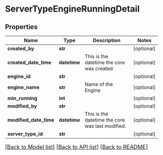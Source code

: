 # ServerTypeEngineRunningDetail

## Properties
Name | Type | Description | Notes
------------ | ------------- | ------------- | -------------
**created_by** | **str** |  | [optional] 
**created_date_time** | **datetime** | This is the datetime the core was created | [optional] 
**engine_id** | **str** |  | [optional] 
**engine_name** | **str** | Name of the Engine | [optional] 
**min_running** | **int** |  | [optional] 
**modified_by** | **str** |  | [optional] 
**modified_date_time** | **datetime** | This is the datetime the core was last modified. | [optional] 
**server_type_id** | **str** |  | [optional] 

[[Back to Model list]](../README.md#documentation-for-models) [[Back to API list]](../README.md#documentation-for-api-endpoints) [[Back to README]](../README.md)

<style>
     p, ul, ol, li { font-size: 18px !important;}
</style>


